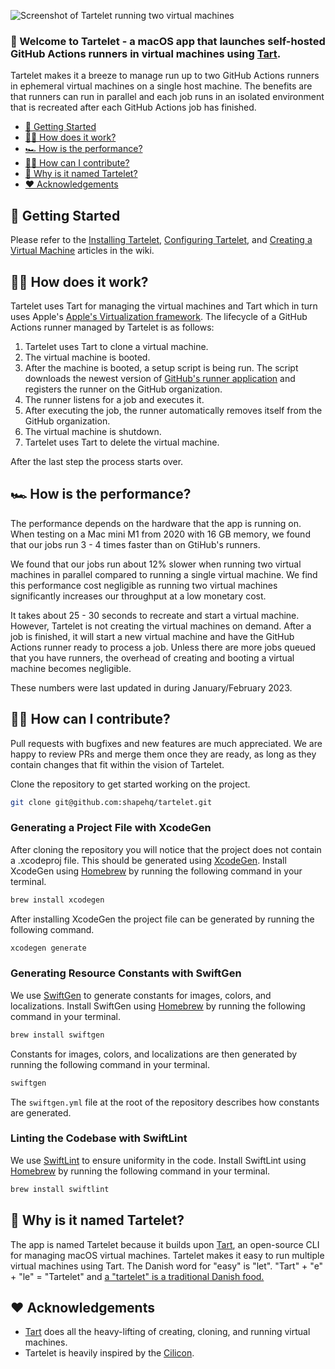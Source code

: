![Screenshot of Tartelet running two virtual machines](screenshot.png)

### 👋 Welcome to Tartelet - a macOS app that launches self-hosted GitHub Actions runners in virtual machines using [Tart](https://github.com/cirruslabs/tart).

Tartelet makes it a breeze to manage run up to two GitHub Actions runners in ephemeral virtual machines on a single host machine. The benefits are that runners can run in parallel and each job runs in an isolated environment that is recreated after each GitHub Actions job has finished.

- [🚀 Getting Started](https://github.com/shapehq/tartelet#-getting-started)
- [👨‍🔧 How does it work?](https://github.com/shapehq/tartelet#-how-does-it-work)
- [🏎 How is the performance?](https://github.com/shapehq/tartelet#-how-is-the-performance)
- [👩‍💻 How can I contribute?](https://github.com/shapehq/tartelet#-how-can-i-contribute)
- [🤨 Why is it named Tartelet?](https://github.com/shapehq/tartelet#-why-is-it-named-tartelet)
- [❤️ Acknowledgements](https://github.com/shapehq/tartelet#%EF%B8%8F-acknowledgements)

## 🚀 Getting Started

Please refer to the [Installing Tartelet](https://github.com/shapehq/tartelet/wiki/Installing-Tartelet), [Configuring Tartelet](https://github.com/shapehq/tartelet/wiki/Configuring-Tartelet), and [Creating a Virtual Machine](https://github.com/shapehq/tartelet/wiki/Creating-a-Virtual-Machine) articles in the wiki.

## 👨‍🔧 How does it work?

Tartelet uses Tart for managing the virtual machines and Tart which in turn uses Apple's [Apple's Virtualization framework](https://developer.apple.com/documentation/virtualization). The lifecycle of a GitHub Actions runner managed by Tartelet is as follows:

1. Tartelet uses Tart to clone a virtual machine.
2. The virtual machine is booted.
3. After the machine is booted, a setup script is being run. The script downloads the newest version of [GitHub's runner application](https://docs.github.com/en/actions/hosting-your-own-runners/adding-self-hosted-runners) and registers the runner on the GitHub organization.
4. The runner listens for a job and executes it.
5. After executing the job, the runner automatically removes itself from the GitHub organization.
6. The virtual machine is shutdown.
7. Tartelet uses Tart to delete the virtual machine.

After the last step the process starts over.

## 🏎 How is the performance?

The performance depends on the hardware that the app is running on. When testing on a Mac mini M1 from 2020 with 16 GB memory, we found that our jobs run 3 - 4 times faster than on GtiHub's runners.

We found that our jobs run about 12% slower when running two virtual machines in parallel compared to running a single virtual machine. We find this performance cost negligible as running two virtual machines significantly increases our throughput at a low monetary cost.

It takes about 25 - 30 seconds to recreate and start a virtual machine. However, Tartelet is not creating the virtual machines on demand. After a job is finished, it will start a new virtual machine and have the GitHub Actions runner ready to process a job. Unless there are more jobs queued that you have runners, the overhead of creating and booting a virtual machine becomes negligible.

These numbers were last updated in during January/February 2023.

## 👩‍💻 How can I contribute?

Pull requests with bugfixes and new features are much appreciated. We are happy to review PRs and merge them once they are ready, as long as they contain changes that fit within the vision of Tartelet.

Clone the repository to get started working on the project.

```bash
git clone git@github.com:shapehq/tartelet.git
```

### Generating a Project File with XcodeGen

After cloning the repository you will notice that the project does not contain a .xcodeproj file. This should be generated using [XcodeGen](https://github.com/yonaskolb/XcodeGen). Install XcodeGen using [Homebrew](https://brew.sh) by running the following command in your terminal.

```bash
brew install xcodegen
```

After installing XcodeGen the project file can be generated by running the following command.

```bash
xcodegen generate
```

### Generating Resource Constants with SwiftGen

We use [SwiftGen](https://github.com/SwiftGen/SwiftGen) to generate constants for images, colors, and localizations. Install SwiftGen using [Homebrew](https://brew.sh) by running the following command in your terminal.

```bash
brew install swiftgen
```

Constants for images, colors, and localizations are then generated by running the following command in your terminal.

```bash
swiftgen
```

The `swiftgen.yml` file at the root of the repository describes how constants are generated.

### Linting the Codebase with SwiftLint

We use [SwiftLint](https://github.com/realm/SwiftLint) to ensure uniformity in the code. Install SwiftLint using [Homebrew](https://brew.sh) by running the following command in your terminal.

```bash
brew install swiftlint
```

## 🤨 Why is it named Tartelet?

The app is named Tartelet because it builds upon [Tart](https://tart.run), an open-source CLI for managing macOS virtual machines. Tartelet makes it easy to run multiple virtual machines using Tart. The Danish word for "easy" is "let". "Tart" + "e" + "le" = "Tartelet" and [a "tartelet" is a traditional Danish food.](https://www.valdemarsro.dk/tarteletter-hoens-asparges/)

## ❤️ Acknowledgements

- [Tart](https://github.com/cirruslabs/tart) does all the heavy-lifting of creating, cloning, and running virtual machines.
- Tartelet is heavily inspired by the [Cilicon](https://github.com/traderepublic/Cilicon).
